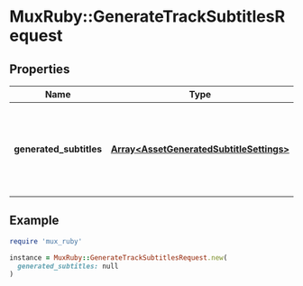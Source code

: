 # MuxRuby::GenerateTrackSubtitlesRequest

## Properties

| Name | Type | Description | Notes |
| ---- | ---- | ----------- | ----- |
| **generated_subtitles** | [**Array&lt;AssetGeneratedSubtitleSettings&gt;**](AssetGeneratedSubtitleSettings.md) | Generate subtitle tracks using automatic speech recognition with this configuration. | [optional] |

## Example

```ruby
require 'mux_ruby'

instance = MuxRuby::GenerateTrackSubtitlesRequest.new(
  generated_subtitles: null
)
```


